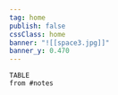 ```yaml
---
tag: home
publish: false
cssClass: home
banner: "![[space3.jpg]]"
banner_y: 0.470
---
```

```dataview
TABLE
from #notes 
```